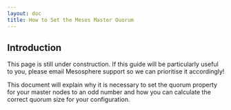 ```yaml
---
layout: doc
title: How to Set the Mesos Master Quorum
---
```



## Introduction

This page is still under construction. If this guide will be particularly useful to you, please email Mesosphere support so we can prioritise it accordingly!

This document will explain why it is necessary to set the quorum property for your master nodes to an odd number and how you can calculate the correct quorum size for your configuration.